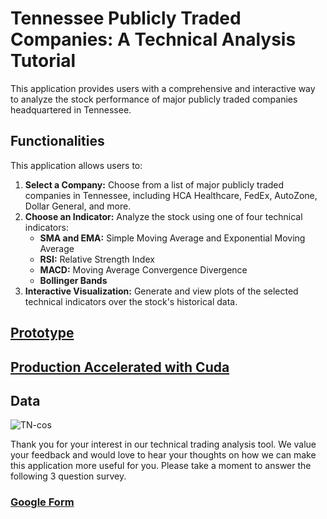 # Tennessee Publicly Traded Companies: A Technical Analysis Tutorial

This application provides users with a comprehensive and interactive way to analyze the stock performance of major publicly traded companies headquartered in Tennessee.

## Functionalities

This application allows users to:

1. **Select a Company:** Choose from a list of major publicly traded companies in Tennessee, including HCA Healthcare, FedEx, AutoZone, Dollar General, and more.
2. **Choose an Indicator:** Analyze the stock using one of four technical indicators:
   - **SMA and EMA:** Simple Moving Average and Exponential Moving Average
   - **RSI:** Relative Strength Index
   - **MACD:** Moving Average Convergence Divergence
   - **Bollinger Bands**
3. **Interactive Visualization:** Generate and view plots of the selected technical indicators over the stock's historical data.

## [Prototype](https://huggingface.co/spaces/LeonceNsh/tn-public-companies)

## [Production Accelerated with Cuda](https://c665887b7cf6f0261e.gradio.live/)

## Data 

![TN-cos](https://github.com/LNshuti/tennessee-market-size/assets/13305262/398a00df-9d01-4133-b96c-7023c09abee2)

Thank you for your interest in our technical trading analysis tool. We value your feedback and would love to hear your thoughts on how we can make this application more useful for you. Please take a moment to answer the following 3 question survey.
### [Google Form](https://docs.google.com/forms/d/e/1FAIpQLScNnM8CAuOINnoYiVPzwaf0dM8TzAD1CjEJgcbO-mfAKTSQtg/viewform?usp=sharing)
